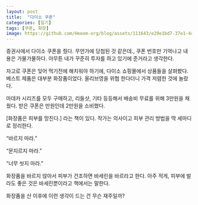 ```yaml
---
layout: post
title:  "다이소 쿠폰"
categories: [일기]
tags: [쿠폰, 화장]
image: https://github.com/Heeom-org/blog/assets/111643/e29e1bd7-37e1-4cf8-8212-212df762d90b
---
```


증권사에서 다이소 쿠폰을 줬다. 무언가에 당첨된 것 같은데., 쿠폰 번호만 기억나고 내용은 가물가물하다. 아무튼 내가 꾸준히 투자를 하고 있기에 준거라고 생각한다.

자고로 쿠폰은 잊어 먹기전에 해치워야 하기에, 다이소 쇼핑몰에서 상품들을 살펴봤다. 베스트 제품은 대부분 화장품이었다. 올리브영을 위협 한다더니 가격 저렴한 것에 놀랐다.

마데카 시리즈를 모두 구매하고, 리들샷, 기타 등등해서 배송비 무료를 위해 3만원을 채웠다. 받은 쿠폰은 만원인데 2만원을 소비했다. 

[화장품은 피부를 망친다.] 라는 책이 있다. 작가는 의사이고 피부 관리 방법을 딱 세마디로 정리한다.

“바르지 마라.”

“문지르지 마라.”

“너무 씻지 마라.”

화장품을 바르지 않아서 피부가 건조하면 바세린을 바르라고 한다. 아주 적게, 피부에 발라도 좋은 것은 바세린뿐이라고 책에서는 말한다.

화장품을 산 이후에 이런 생각이 드는 건 무슨 재주일까?
